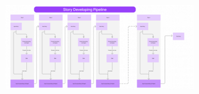 ![Cute kitten](https://github.com/Ubaidb936/TaleCrafter/blob/main/Screenshot%202024-05-20%20at%209.42.04%20PM.png)

